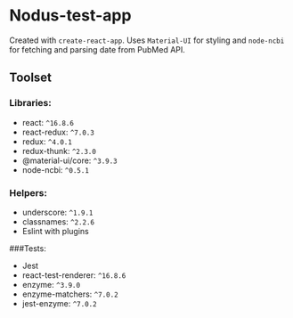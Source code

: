 # Nodus-test-app

Created with `create-react-app`.
Uses `Material-UI` for styling and `node-ncbi` for fetching and parsing date from PubMed API.

## Toolset

### Libraries:
- react: `^16.8.6`
- react-redux: `^7.0.3`
- redux: `^4.0.1`
- redux-thunk: `^2.3.0`
- @material-ui/core: `^3.9.3`
- node-ncbi: `^0.5.1`

### Helpers:
- underscore: `^1.9.1`
- classnames: `^2.2.6`
- Eslint with plugins

###Tests:
- Jest
- react-test-renderer: `^16.8.6`
- enzyme: `^3.9.0`
- enzyme-matchers: `^7.0.2`
- jest-enzyme: `^7.0.2`

